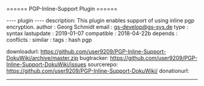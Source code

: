 ====== PGP-Inline-Support Plugin ======

---- plugin ----
description: This plugin enables support of using inline pgp encryption.
author     : Georg Schmidt
email      : gs-develop@gs-sys.de
type       : syntax
lastupdate : 2019-01-07
compatible : 2018-04-22b
depends    : 
conflicts  : 
similar    : 
tags       : hash pgp

downloadurl: https://github.com/user9209/PGP-Inline-Support-DokuWiki/archive/master.zip
bugtracker: https://github.com/user9209/PGP-Inline-Support-DokuWiki/issues
sourcerepo: https://github.com/user9209/PGP-Inline-Support-DokuWiki/
donationurl: 

----